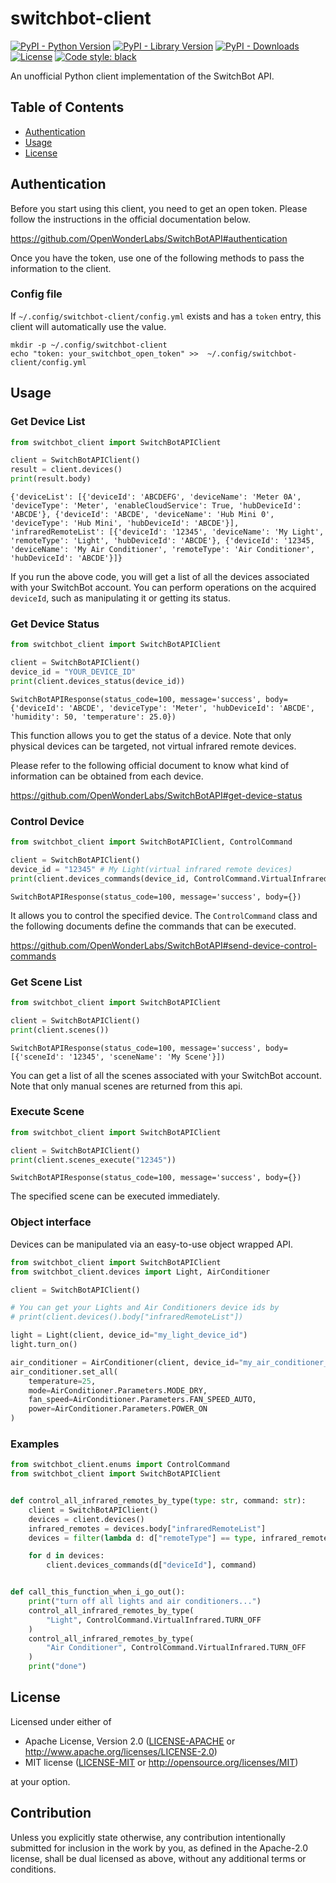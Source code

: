 # switchbot-client

[![PyPI - Python Version](https://img.shields.io/pypi/pyversions/switchbot-client-app.svg)](https://pypi.org/project/switchbot-client-app/)
[![PyPI - Library Version](https://img.shields.io/pypi/v/switchbot-client-app.svg)](https://pypi.org/project/switchbot-client-app/)
[![PyPI - Downloads](https://img.shields.io/pypi/dm/switchbot-client-app)](https://pypi.org/project/switchbot-client-app)
[![License](https://img.shields.io/badge/license-MIT%2FApache--2.0-informational?style=flat-square)](README.md#License)
[![Code style: black](https://img.shields.io/badge/code%20style-black-000000.svg)](https://github.com/psf/black)

An unofficial Python client implementation of the SwitchBot API.

## Table of Contents

- [Authentication](#authentication)
- [Usage](#usage)
- [License](#license)


## Authentication

Before you start using this client, you need to get an open token.
Please follow the instructions in the official documentation below.

https://github.com/OpenWonderLabs/SwitchBotAPI#authentication

Once you have the token, use one of the following methods to pass the information to the client.

### Config file

If `~/.config/switchbot-client/config.yml` exists and has a `token` entry, 
this client will automatically use the value.

```shell
mkdir -p ~/.config/switchbot-client
echo "token: your_switchbot_open_token" >>  ~/.config/switchbot-client/config.yml
```

## Usage

### Get Device List

```python
from switchbot_client import SwitchBotAPIClient

client = SwitchBotAPIClient()
result = client.devices()
print(result.body)
```

```
{'deviceList': [{'deviceId': 'ABCDEFG', 'deviceName': 'Meter 0A', 'deviceType': 'Meter', 'enableCloudService': True, 'hubDeviceId': 'ABCDE'}, {'deviceId': 'ABCDE', 'deviceName': 'Hub Mini 0', 'deviceType': 'Hub Mini', 'hubDeviceId': 'ABCDE'}], 'infraredRemoteList': [{'deviceId': '12345', 'deviceName': 'My Light', 'remoteType': 'Light', 'hubDeviceId': 'ABCDE'}, {'deviceId': '12345, 'deviceName': 'My Air Conditioner', 'remoteType': 'Air Conditioner', 'hubDeviceId': 'ABCDE'}]}
```

If you run the above code, you will get a list of all the devices associated with your SwitchBot account. 
You can perform operations on the acquired `deviceId`, such as manipulating it or getting its status.

### Get Device Status

```python
from switchbot_client import SwitchBotAPIClient

client = SwitchBotAPIClient()
device_id = "YOUR_DEVICE_ID"
print(client.devices_status(device_id))
```

```
SwitchBotAPIResponse(status_code=100, message='success', body={'deviceId': 'ABCDE', 'deviceType': 'Meter', 'hubDeviceId': 'ABCDE', 'humidity': 50, 'temperature': 25.0})
```

This function allows you to get the status of a device.
Note that only physical devices can be targeted, not virtual infrared remote devices.

Please refer to the following official document to know what kind of information can be obtained from each device.

https://github.com/OpenWonderLabs/SwitchBotAPI#get-device-status

### Control Device

```python
from switchbot_client import SwitchBotAPIClient, ControlCommand

client = SwitchBotAPIClient()
device_id = "12345" # My Light(virtual infrared remote devices)
print(client.devices_commands(device_id, ControlCommand.VirtualInfrared.TURN_ON))
```

```
SwitchBotAPIResponse(status_code=100, message='success', body={})
```

It allows you to control the specified device.
The `ControlCommand` class and the following documents define the commands that can be executed.

https://github.com/OpenWonderLabs/SwitchBotAPI#send-device-control-commands

### Get Scene List

```python
from switchbot_client import SwitchBotAPIClient

client = SwitchBotAPIClient()
print(client.scenes())
```

```
SwitchBotAPIResponse(status_code=100, message='success', body=[{'sceneId': '12345', 'sceneName': 'My Scene'}])
```

You can get a list of all the scenes associated with your SwitchBot account.
Note that only manual scenes are returned from this api.

### Execute Scene
```python
from switchbot_client import SwitchBotAPIClient

client = SwitchBotAPIClient()
print(client.scenes_execute("12345"))
```

```
SwitchBotAPIResponse(status_code=100, message='success', body={})
```
The specified scene can be executed immediately.

### Object interface

Devices can be manipulated via an easy-to-use object wrapped API.

```python
from switchbot_client import SwitchBotAPIClient
from switchbot_client.devices import Light, AirConditioner

client = SwitchBotAPIClient()

# You can get your Lights and Air Conditioners device ids by
# print(client.devices().body["infraredRemoteList"])

light = Light(client, device_id="my_light_device_id")
light.turn_on()

air_conditioner = AirConditioner(client, device_id="my_air_conditioner_device_id")
air_conditioner.set_all(
    temperature=25,
    mode=AirConditioner.Parameters.MODE_DRY,
    fan_speed=AirConditioner.Parameters.FAN_SPEED_AUTO,
    power=AirConditioner.Parameters.POWER_ON
)
```

### Examples

```python
from switchbot_client.enums import ControlCommand
from switchbot_client import SwitchBotAPIClient


def control_all_infrared_remotes_by_type(type: str, command: str):
    client = SwitchBotAPIClient()
    devices = client.devices()
    infrared_remotes = devices.body["infraredRemoteList"]
    devices = filter(lambda d: d["remoteType"] == type, infrared_remotes)

    for d in devices:
        client.devices_commands(d["deviceId"], command)


def call_this_function_when_i_go_out():
    print("turn off all lights and air conditioners...")
    control_all_infrared_remotes_by_type(
        "Light", ControlCommand.VirtualInfrared.TURN_OFF
    )
    control_all_infrared_remotes_by_type(
        "Air Conditioner", ControlCommand.VirtualInfrared.TURN_OFF
    )
    print("done")
```

## License

Licensed under either of

- Apache License, Version 2.0
   ([LICENSE-APACHE](LICENSE-APACHE) or http://www.apache.org/licenses/LICENSE-2.0)
- MIT license
   ([LICENSE-MIT](LICENSE-MIT) or http://opensource.org/licenses/MIT)

at your option.

## Contribution

Unless you explicitly state otherwise, any contribution intentionally submitted
for inclusion in the work by you, as defined in the Apache-2.0 license, shall be
dual licensed as above, without any additional terms or conditions.
